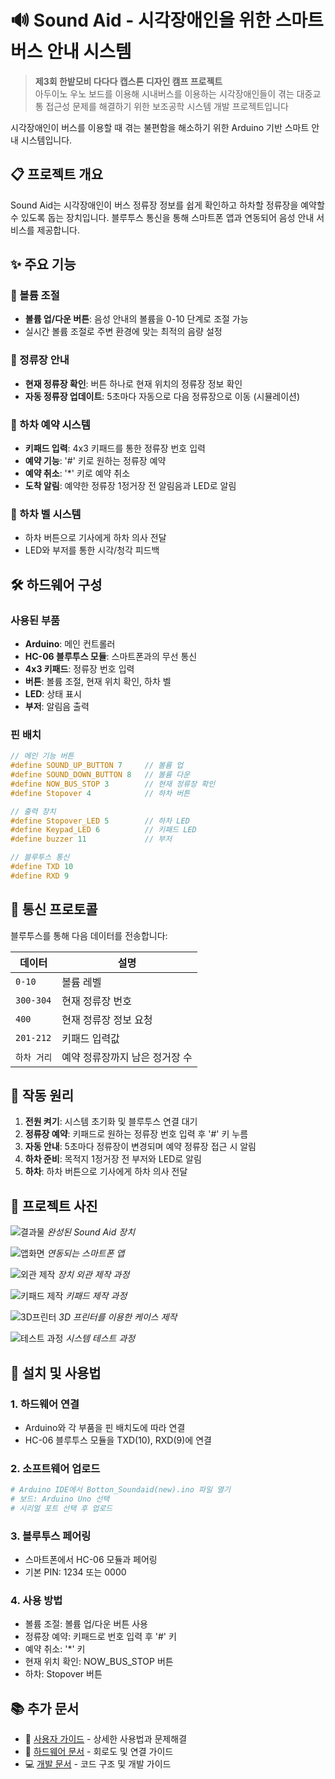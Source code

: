 # 🔊 Sound Aid - 시각장애인을 위한 스마트 버스 안내 시스템

> **제3회 한밭모비 다다다 캡스톤 디자인 캠프 프로젝트**  
> 아두이노 우노 보드를 이용해 시내버스를 이용하는 시각장애인들이 겪는 대중교통 접근성 문제를 해결하기 위한 보조공학 시스템 개발 프로젝트입니다

시각장애인이 버스를 이용할 때 겪는 불편함을 해소하기 위한 Arduino 기반 스마트 안내 시스템입니다.

## 📋 프로젝트 개요

Sound Aid는 시각장애인이 버스 정류장 정보를 쉽게 확인하고 하차할 정류장을 예약할 수 있도록 돕는 장치입니다. 블루투스 통신을 통해 스마트폰 앱과 연동되어 음성 안내 서비스를 제공합니다.

## ✨ 주요 기능

### 🎵 볼륨 조절

- **볼륨 업/다운 버튼**: 음성 안내의 볼륨을 0-10 단계로 조절 가능
- 실시간 볼륨 조절로 주변 환경에 맞는 최적의 음량 설정

### 🚏 정류장 안내

- **현재 정류장 확인**: 버튼 하나로 현재 위치의 정류장 정보 확인
- **자동 정류장 업데이트**: 5초마다 자동으로 다음 정류장으로 이동 (시뮬레이션)

### 📍 하차 예약 시스템

- **키패드 입력**: 4x3 키패드를 통한 정류장 번호 입력
- **예약 기능**: '#' 키로 원하는 정류장 예약
- **예약 취소**: '\*' 키로 예약 취소
- **도착 알림**: 예약한 정류장 1정거장 전 알림음과 LED로 알림

### 🔔 하차 벨 시스템

- 하차 버튼으로 기사에게 하차 의사 전달
- LED와 부저를 통한 시각/청각 피드백

## 🛠️ 하드웨어 구성

### 사용된 부품

- **Arduino**: 메인 컨트롤러
- **HC-06 블루투스 모듈**: 스마트폰과의 무선 통신
- **4x3 키패드**: 정류장 번호 입력
- **버튼**: 볼륨 조절, 현재 위치 확인, 하차 벨
- **LED**: 상태 표시
- **부저**: 알림음 출력

### 핀 배치

```cpp
// 메인 기능 버튼
#define SOUND_UP_BUTTON 7     // 볼륨 업
#define SOUND_DOWN_BUTTON 8   // 볼륨 다운
#define NOW_BUS_STOP 3        // 현재 정류장 확인
#define Stopover 4            // 하차 버튼

// 출력 장치
#define Stopover_LED 5        // 하차 LED
#define Keypad_LED 6          // 키패드 LED
#define buzzer 11             // 부저

// 블루투스 통신
#define TXD 10
#define RXD 9
```

## 📱 통신 프로토콜

블루투스를 통해 다음 데이터를 전송합니다:

| 데이터      | 설명                           |
| ----------- | ------------------------------ |
| `0-10`      | 볼륨 레벨                      |
| `300-304`   | 현재 정류장 번호               |
| `400`       | 현재 정류장 정보 요청          |
| `201-212`   | 키패드 입력값                  |
| `하차 거리` | 예약 정류장까지 남은 정거장 수 |

## 🎯 작동 원리

1. **전원 켜기**: 시스템 초기화 및 블루투스 연결 대기
2. **정류장 예약**: 키패드로 원하는 정류장 번호 입력 후 '#' 키 누름
3. **자동 안내**: 5초마다 정류장이 변경되며 예약 정류장 접근 시 알림
4. **하차 준비**: 목적지 1정거장 전 부저와 LED로 알림
5. **하차**: 하차 버튼으로 기사에게 하차 의사 전달

## 📸 프로젝트 사진

![결과물](결과물.png)
_완성된 Sound Aid 장치_

![앱화면](앱화면.jpg)
_연동되는 스마트폰 앱_

![외관 제작](외관%20제작.jpg)
_장치 외관 제작 과정_

![키패드 제작](키패드%20제작.jpg)
_키패드 제작 과정_

![3D프린터](3D프린터.jpg)
_3D 프린터를 이용한 케이스 제작_

![테스트 과정](테스트%20과정.jpg)
_시스템 테스트 과정_

## 🔧 설치 및 사용법

### 1. 하드웨어 연결

- Arduino와 각 부품을 핀 배치도에 따라 연결
- HC-06 블루투스 모듈을 TXD(10), RXD(9)에 연결

### 2. 소프트웨어 업로드

```bash
# Arduino IDE에서 Botton_Soundaid(new).ino 파일 열기
# 보드: Arduino Uno 선택
# 시리얼 포트 선택 후 업로드
```

### 3. 블루투스 페어링

- 스마트폰에서 HC-06 모듈과 페어링
- 기본 PIN: 1234 또는 0000

### 4. 사용 방법

- 볼륨 조절: 볼륨 업/다운 버튼 사용
- 정류장 예약: 키패드로 번호 입력 후 '#' 키
- 예약 취소: '\*' 키
- 현재 위치 확인: NOW_BUS_STOP 버튼
- 하차: Stopover 버튼

## 📚 추가 문서

- 📖 [사용자 가이드](USER_GUIDE.md) - 상세한 사용법과 문제해결
- 🔧 [하드웨어 문서](HARDWARE.md) - 회로도 및 연결 가이드
- 💻 [개발 문서](DEVELOPMENT.md) - 코드 구조 및 개발 가이드
